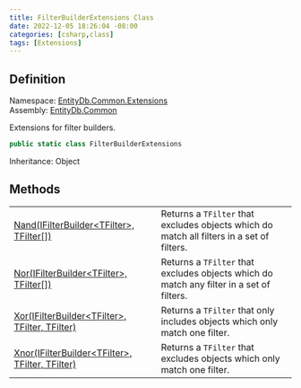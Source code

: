 ```yaml
---
title: FilterBuilderExtensions Class
date: 2022-12-05 18:26:04 -08:00
categories: [csharp,class]
tags: [Extensions]
---
```


## Definition
Namespace: <a href='/posts/csharp.namespace.entitydb.common.extensions/'>EntityDb.Common.Extensions</a><br />
Assembly: <a href='/posts/csharp.assembly.entitydb.common/'>EntityDb.Common</a><br />

Extensions for filter builders.

```cs
public static class FilterBuilderExtensions
```
Inheritance: Object
## Methods
<table><tr><td><!--/posts/csharp.notimplemented.entitydb.common.extensions.filterbuilderextensions.nand/--><a href='#'>Nand(IFilterBuilder&lt;TFilter&gt;, TFilter[])</a></td><td>
Returns a <code class='language-plaintext highlighter-rouge'>TFilter</code> that excludes objects which do match all filters in a set of filters.
</td></tr><tr><td><!--/posts/csharp.notimplemented.entitydb.common.extensions.filterbuilderextensions.nor/--><a href='#'>Nor(IFilterBuilder&lt;TFilter&gt;, TFilter[])</a></td><td>
Returns a <code class='language-plaintext highlighter-rouge'>TFilter</code> that excludes objects which do match any filter in a set of filters.
</td></tr><tr><td><!--/posts/csharp.notimplemented.entitydb.common.extensions.filterbuilderextensions.xor/--><a href='#'>Xor(IFilterBuilder&lt;TFilter&gt;, TFilter, TFilter)</a></td><td>
Returns a <code class='language-plaintext highlighter-rouge'>TFilter</code> that only includes objects which only match one filter.
</td></tr><tr><td><!--/posts/csharp.notimplemented.entitydb.common.extensions.filterbuilderextensions.xnor/--><a href='#'>Xnor(IFilterBuilder&lt;TFilter&gt;, TFilter, TFilter)</a></td><td>
Returns a <code class='language-plaintext highlighter-rouge'>TFilter</code> that excludes objects which only match one filter.
</td></tr></table>
